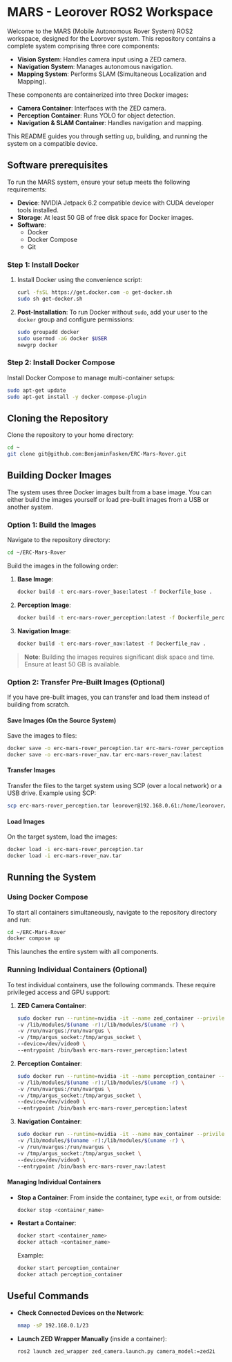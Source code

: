 # MARS - Leorover ROS2 Workspace

Welcome to the MARS (Mobile Autonomous Rover System) ROS2 workspace, designed for the Leorover system. This repository contains a complete system comprising three core components:

- **Vision System**: Handles camera input using a ZED camera.
- **Navigation System**: Manages autonomous navigation.
- **Mapping System**: Performs SLAM (Simultaneous Localization and Mapping).

These components are containerized into three Docker images:

- **Camera Container**: Interfaces with the ZED camera.
- **Perception Container**: Runs YOLO for object detection.
- **Navigation & SLAM Container**: Handles navigation and mapping.

This README guides you through setting up, building, and running the system on a compatible device.

## Software prerequisites

To run the MARS system, ensure your setup meets the following requirements:

- **Device**: NVIDIA Jetpack 6.2 compatible device with CUDA developer tools installed.
- **Storage**: At least 50 GB of free disk space for Docker images.
- **Software**:
  - Docker
  - Docker Compose
  - Git

### Step 1: Install Docker

1. Install Docker using the convenience script:

   ```bash
   curl -fsSL https://get.docker.com -o get-docker.sh
   sudo sh get-docker.sh
   ```

2. **Post-Installation**:
   To run Docker without `sudo`, add your user to the `docker` group and configure permissions:

   ```bash
   sudo groupadd docker
   sudo usermod -aG docker $USER
   newgrp docker
   ```
### Step 2: Install Docker Compose

Install Docker Compose to manage multi-container setups:

```bash
sudo apt-get update
sudo apt-get install -y docker-compose-plugin
```

## Cloning the Repository

Clone the repository to your home directory:

```bash
cd ~
git clone git@github.com:BenjaminFasken/ERC-Mars-Rover.git
```

## Building Docker Images

The system uses three Docker images built from a base image. You can either build the images yourself or load pre-built images from a USB or another system.

### Option 1: Build the Images

Navigate to the repository directory:

```bash
cd ~/ERC-Mars-Rover
```

Build the images in the following order:

1. **Base Image**:

   ```bash
   docker build -t erc-mars-rover_base:latest -f Dockerfile_base .
   ```

2. **Perception Image**:

   ```bash
   docker build -t erc-mars-rover_perception:latest -f Dockerfile_perception .
   ```

3. **Navigation Image**:

   ```bash
   docker build -t erc-mars-rover_nav:latest -f Dockerfile_nav .
   ```

> **Note**: Building the images requires significant disk space and time. Ensure at least 50 GB is available.

### Option 2: Transfer Pre-Built Images (Optional)

If you have pre-built images, you can transfer and load them instead of building from scratch.

#### Save Images (On the Source System)

Save the images to files:

```bash
docker save -o erc-mars-rover_perception.tar erc-mars-rover_perception:latest
docker save -o erc-mars-rover_nav.tar erc-mars-rover_nav:latest
```

#### Transfer Images

Transfer the files to the target system using SCP (over a local network) or a USB drive. Example using SCP:

```bash
scp erc-mars-rover_perception.tar leorover@192.168.0.61:/home/leorover/
```

#### Load Images

On the target system, load the images:

```bash
docker load -i erc-mars-rover_perception.tar
docker load -i erc-mars-rover_nav.tar
```

## Running the System

### Using Docker Compose

To start all containers simultaneously, navigate to the repository directory and run:

```bash
cd ~/ERC-Mars-Rover
docker compose up
```

This launches the entire system with all components.

### Running Individual Containers (Optional)

To test individual containers, use the following commands. These require privileged access and GPU support:

1. **ZED Camera Container**:

   ```bash
   sudo docker run --runtime=nvidia -it --name zed_container --privileged --network=host \
   -v /lib/modules/$(uname -r):/lib/modules/$(uname -r) \
   -v /run/nvargus:/run/nvargus \
   -v /tmp/argus_socket:/tmp/argus_socket \
   --device=/dev/video0 \
   --entrypoint /bin/bash erc-mars-rover_perception:latest
   ```

2. **Perception Container**:

   ```bash
   sudo docker run --runtime=nvidia -it --name perception_container --privileged --network=host \
   -v /lib/modules/$(uname -r):/lib/modules/$(uname -r) \
   -v /run/nvargus:/run/nvargus \
   -v /tmp/argus_socket:/tmp/argus_socket \
   --device=/dev/video0 \
   --entrypoint /bin/bash erc-mars-rover_perception:latest
   ```

3. **Navigation Container**:

   ```bash
   sudo docker run --runtime=nvidia -it --name nav_container --privileged --network=host \
   -v /lib/modules/$(uname -r):/lib/modules/$(uname -r) \
   -v /run/nvargus:/run/nvargus \
   -v /tmp/argus_socket:/tmp/argus_socket \
   --device=/dev/video0 \
   --entrypoint /bin/bash erc-mars-rover_nav:latest
   ```

#### Managing Individual Containers

- **Stop a Container**: From inside the container, type `exit`, or from outside:

  ```bash
  docker stop <container_name>
  ```

- **Restart a Container**:

  ```bash
  docker start <container_name>
  docker attach <container_name>
  ```

  Example:

  ```bash
  docker start perception_container
  docker attach perception_container
  ```

## Useful Commands

- **Check Connected Devices on the Network**:

  ```bash
  nmap -sP 192.168.0.1/23
  ```

- **Launch ZED Wrapper Manually** (inside a container):

  ```bash
  ros2 launch zed_wrapper zed_camera.launch.py camera_model:=zed2i
  ```
